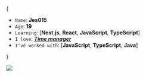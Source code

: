 {

* `Name`: **Jes015**
* `Age`: **19**
* `Learning`: [**Nest.js**, **React**, **JavaScript**, **TypeScript**]
* `I love`: ***[Time manager](https://time-manager-zeta.vercel.app/)***
* `I've worked with`: [**JavaScript**, **TypeScript**, **Java**]

}

<img src="https://komarev.com/ghpvc/?username=jes015&color=blueviolet"/> 
